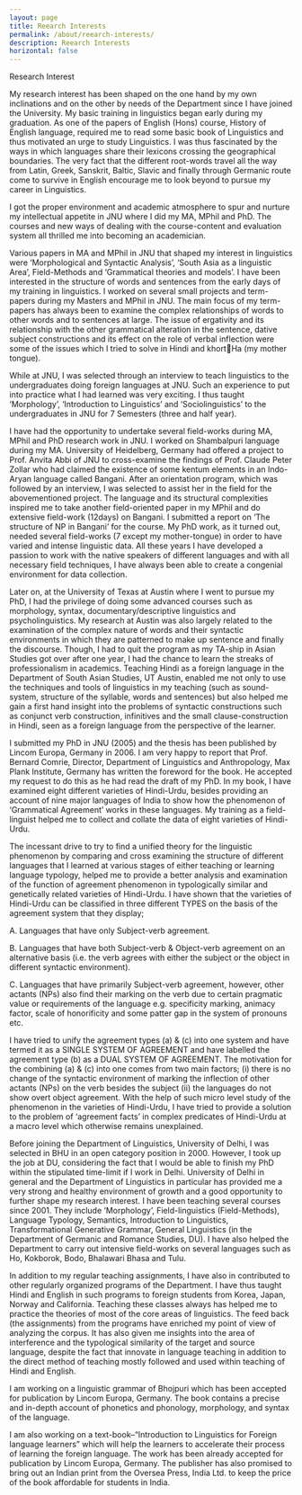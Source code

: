 ```yaml
---
layout: page
title: Reearch Interests
permalink: /about/reearch-interests/
description: Reearch Interests
horizontal: false
---
```


Research Interest 

My research interest has been shaped on the one hand by my own inclinations and on the other by needs of the Department since I have joined the University. My basic training in linguistics began early during my graduation. As one of the papers of English (Hons) course, History of English language, required me to read some basic book of Linguistics and thus motivated an urge to study Linguistics. I was thus fascinated by the ways in which languages share their lexicons crossing the geographical boundaries. The very fact that the different root-words travel all the way from Latin, Greek, Sanskrit, Baltic, Slavic and finally through Germanic route come to survive in English encourage me to look beyond to pursue my career in Linguistics.

 

I got the proper environment and academic atmosphere to spur and nurture my intellectual appetite in JNU where I did my MA, MPhil and PhD. The courses and new ways of dealing with the course-content and evaluation system all thrilled me into becoming an academician.

 

Various papers in MA and MPhil in JNU that shaped my interest in linguistics were ‘Morphological and Syntactic Analysis’, ‘South Asia as a linguistic Area’, Field-Methods and ‘Grammatical theories and models’. I have been interested in the structure of words and sentences from the early days of my training in linguistics. I worked on several small projects and term-papers during my Masters and MPhil in JNU. The main focus of my term-papers has always been to examine the complex relationships of words to other words and to sentences at large. The issue of ergativity and its relationship with the other grammatical alteration in the sentence, dative subject constructions and its effect on the role of verbal inflection were some of the issues which I tried to solve in Hindi and khortHa (my mother tongue).

 

While at JNU, I was selected through an interview to teach linguistics to the undergraduates doing foreign languages at JNU. Such an experience to put into practice what I had learned was very exciting. I thus taught ‘Morphology’, ‘Introduction to Linguistics’ and ‘Sociolinguistics’ to the undergraduates in JNU for 7 Semesters (three and half year).

 

I have had the opportunity to undertake several field-works during MA, MPhil and PhD research work in JNU. I worked on Shambalpuri language during my MA. University of Heidelberg, Germany had offered a project to Prof. Anvita Abbi of JNU to cross-examine the findings of Prof. Claude Peter Zollar who had claimed the existence of some kentum elements in an Indo-Aryan language called Bangani. After an orientation program, which was followed by an interview, I was selected to assist her in the field for the abovementioned project. The language and its structural complexities inspired me to take another field-oriented paper in my MPhil and do extensive field-work (12days) on Bangani. I submitted a report on ‘The structure of NP in Bangani’ for the course. My PhD work, as it turned out, needed several field-works (7 except my mother-tongue) in order to have varied and intense linguistic data. All these years I have developed a passion to work with the native speakers of different languages and with all necessary field techniques, I have always been able to create a congenial environment for data collection.

 

Later on, at the University of Texas at Austin where I went to pursue my PhD, I had the privilege of doing some advanced courses such as morphology, syntax, documentary/descriptive linguistics and psycholinguistics. My research at Austin was also largely related to the examination of the complex nature of words and their syntactic environments in which they are patterned to make up sentence and finally the discourse. Though, I had to quit the program as my TA-ship in Asian Studies got over after one year, I had the chance to learn the streaks of  professionalism in academics. Teaching Hindi as a foreign language in the Department of South Asian Studies, UT Austin, enabled me not only to use the techniques and tools of linguistics in my teaching (such as sound-system, structure of the syllable, words and sentences) but also helped me gain a first hand insight into the problems of syntactic constructions such as conjunct verb construction, infinitives and the small clause-construction in Hindi, seen as a foreign language from the perspective of the learner.

 

I submitted my PhD in JNU (2005) and the thesis has been published by Lincom Europa, Germany in 2006. I am very happy to report that Prof. Bernard Comrie, Director, Department of Linguistics and Anthropology, Max Plank Institute, Germany has written the foreword for the book. He accepted my request to do this as he had read the draft of my PhD. In my book, I have examined eight different varieties of Hindi-Urdu, besides providing an account of nine major languages of India to show how the phenomenon of ‘Grammatical Agreement’ works in these languages. My training as a field-linguist helped me to collect and collate the data of eight varieties of Hindi-Urdu.

 

 The incessant drive to try to find a unified theory for the linguistic phenomenon by comparing and cross examining the structure of different languages that I learned at various stages of either teaching or learning language typology, helped me to provide a better analysis and examination of the function of agreement phenomenon in typologically similar and genetically related varieties of Hindi-Urdu. I have shown that the varieties of Hindi-Urdu can be classified in three different TYPES on the basis of the agreement system that they display;


A. Languages that have only Subject-verb agreement.

B. Languages that have both Subject-verb & Object-verb agreement on an alternative basis (i.e. the verb agrees with either the subject or the object in different syntactic environment).

C. Languages that have primarily Subject-verb agreement, however, other actants (NPs) also find their marking on the verb due to certain pragmatic value or requirements of the language e.g. specificity marking, animacy factor, scale of honorificity and some patter gap in the system of pronouns etc.

 

I have tried to unify the agreement types (a) & (c) into one system and have termed it as a SINGLE SYSTEM OF AGREEMENT and have labelled  the agreement type (b) as a DUAL SYSTEM OF AGREEMENT. The motivation for the combining (a) & (c) into one comes from two main factors; (i) there is no change of the syntactic environment of marking the inflection of other actants (NPs) on the verb besides the subject (ii) the languages do not show overt object agreement. With the help of such micro level study of the phenomenon in the varieties of Hindi-Urdu, I have tried to provide a solution to the problem of ‘agreement facts’ in complex predicates of Hindi-Urdu at a macro level which otherwise remains unexplained.

 

Before joining the Department of Linguistics, University of Delhi, I was selected in BHU in an open category position in 2000. However, I took up the job at DU, considering the fact that I would be able to finish my PhD within the stipulated time-limit if I work in Delhi. University of Delhi in general and the Department of Linguistics in particular has provided me a very strong and healthy environment of growth and a good opportunity to further shape my research interest.  I have been teaching several courses since 2001. They include ‘Morphology’, Field-linguistics (Field-Methods), Language Typology, Semantics, Introduction to Linguistics, Transformational Generative Grammar, General Linguistics (in the Department of Germanic and Romance Studies, DU). I have also helped the Department to carry out intensive field-works on several languages such as Ho, Kokborok, Bodo, Bhalawari Bhasa and Tulu.

 

In addition to my regular teaching assignments, I have also in contributed to other regularly organized programs of the Department. I have thus taught Hindi and English in such programs to foreign students from Korea, Japan, Norway and California. Teaching these classes always has helped me to practice the theories of most of the core areas of linguistics. The feed back (the assignments) from the programs have enriched my point of view of analyzing the corpus. It has also given me insights into the area of interference and the typological similarity of the target and source language, despite the fact that innovate in language teaching in addition to the direct method of teaching mostly followed and used within teaching of Hindi and English.

 

I am working on a linguistic grammar of Bhojpuri which has been accepted for publication by Lincom Europa, Germany. The book contains a precise and in-depth account of phonetics and phonology, morphology, and syntax of the language.

 

I am also working on a text-book–“Introduction to Linguistics for Foreign language learners” which will help the learners to accelerate their process of learning the foreign language. The work has been already accepted for publication by Lincom Europa, Germany. The publisher has also promised to bring out an Indian print from the Oversea Press, India Ltd. to keep the price of the book affordable for students in India.

        